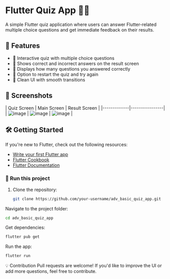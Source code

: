 # Flutter Quiz App 🧠📱

A simple Flutter quiz application where users can answer Flutter-related multiple choice questions and get immediate feedback on their results.

## 🚀 Features

- 🔹 Interactive quiz with multiple choice questions
- 🔹 Shows correct and incorrect answers on the result screen
- 🔹 Displays how many questions you answered correctly
- 🔹 Option to restart the quiz and try again
- 🔹 Clean UI with smooth transitions

## 📸 Screenshots

| Quiz Screen | Main Screen | Result Screen |
|-------------|----------------|
| ![image](https://github.com/user-attachments/assets/213165b0-9c0e-4060-bcb3-c87bbf7b7c44) |  ![image](https://github.com/user-attachments/assets/136808bf-3aa0-4652-be49-f405a239a2f7)
  | ![image](https://github.com/user-attachments/assets/3763ac6a-7801-4bc2-bfa7-d97b30f75417)  |

## 🛠️ Getting Started

If you're new to Flutter, check out the following resources:

- [Write your first Flutter app](https://docs.flutter.dev/get-started/codelab)
- [Flutter Cookbook](https://docs.flutter.dev/cookbook)
- [Flutter Documentation](https://docs.flutter.dev)

### 🔧 Run this project

1. Clone the repository:
   ```bash
   git clone https://github.com/your-username/adv_basic_quiz_app.git
Navigate to the project folder:
  ```bash
  cd adv_basic_quiz_app
```
Get dependencies:
  ```bash
  flutter pub get
```
Run the app:
  ```bash
  flutter run
```
💡 Contribution
Pull requests are welcome! If you'd like to improve the UI or add more questions, feel free to contribute.
    

